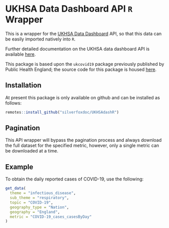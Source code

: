 # UKHSA Data Dashboard API `R` Wrapper

This is a wrapper for the [UKHSA Data Dashboard](https://ukhsa-dashboard.data.gov.uk/) API, so that this data can be easily imported natively into `R`.

Further detailed documentation on the UKHSA data dashboard API is available [here](https://ukhsa-dashboard.data.gov.uk/access-our-data).

This package is based upon the `ukcovid19` package previously published by Public Health England; the source code for this package is housed [here](https://github.com/publichealthengland/coronavirus-dashboard-api-r-sdk).


## Installation

At present this package is only available on github and can be installed as follows:

``` r
remotes::install_github("silverfoxdoc/UKHSAdashR")
```

## Pagination

This API wrapper will bypass the pagination process and always download the full dataset for the specified metric, however, only a single metric can be downloaded at a time.

## Example

To obtain the daily reported cases of COVID-19, use the following:

``` r
get_data(
  theme = "infectious_disease",
  sub_theme = "respiratory",
  topic = "COVID-19",
  geography_type = "Nation",
  geography = "England",
  metric = "COVID-19_cases_casesByDay"
)
```
